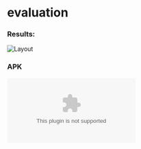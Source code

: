 # evaluation

### Results:


![Layout](https://github.com/arjdev69/evaluation/blob/master/src/assets/layout/evaluation.gif)


### APK

![APK](https://github.com/arjdev69/evaluation/blob/master/android/app/release/app-release.apk?raw=true)
